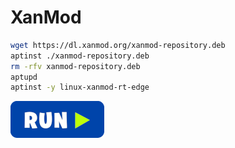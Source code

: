 # XanMod
```bash
wget https://dl.xanmod.org/xanmod-repository.deb
aptinst ./xanmod-repository.deb
rm -rfv xanmod-repository.deb
aptupd
aptinst -y linux-xanmod-rt-edge
```
[![bashrun](../images/bashrun.png)](br:xanmod)